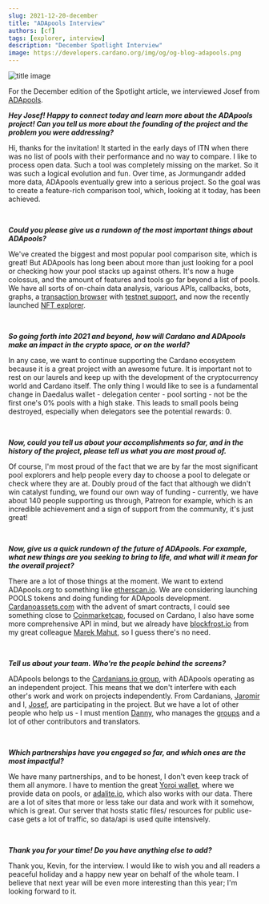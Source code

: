 ```yaml
---
slug: 2021-12-20-december
title: "ADApools Interview"
authors: [cf]
tags: [explorer, interview]
description: "December Spotlight Interview"
image: https://developers.cardano.org/img/og/og-blog-adapools.png
---
```


![title image](/img/devblog/adapools.png)
<br />

For the December edition of the Spotlight article, we interviewed Josef from [ADApools](https://adapools.org/).
<br />

**_Hey Josef! Happy to connect today and learn more about the ADApools project! Can you tell us more about the founding of the project and the problem you were addressing?_**

Hi, thanks for the invitation! It started in the early days of ITN when there was no list of pools with their performance and no way to compare. I like to process open data. Such a tool was completely missing on the market. So it was such a logical evolution and fun. Over time, as Jormungandr added more data, ADApools eventually grew into a serious project.
So the goal was to create a feature-rich comparison tool, which, looking at it today, has been achieved.


<br />

<!-- truncate -->

**_Could you please give us a rundown of the most important things about ADApools?_**

We've created the biggest and most popular pool comparison site, which is great! 
But ADApools has long been about more than just looking for a pool or checking how your pool stacks up against others.
It's now a huge colossus, and the amount of features and tools go far beyond a list of pools. We have all sorts of on-chain data analysis, various APIs, callbacks, bots, graphs, a [transaction browser]( https://adaex.org/) with [testnet support](https://testnet.adaex.org), and now the recently launched [NFT explorer](https://adapools.org/nft).

<br />

**_So going forth into 2021 and beyond, how will Cardano and ADApools make an impact in the crypto space, or on the world?_**

In any case, we want to continue supporting the Cardano ecosystem because it is a great project with an awesome future. It is important not to rest on our laurels and keep up with the development of the cryptocurrency world and Cardano itself.
The only thing I would like to see is a fundamental change in Daedalus wallet - delegation center - pool sorting - not be the first one's 0% pools with a high stake. This leads to small pools being destroyed, especially when delegators see the potential rewards: 0.


<br />

**_Now, could you tell us about your accomplishments so far, and in the history of the project, please tell us what you are most proud of._**

Of course, I'm most proud of the fact that we are by far the most significant pool explorers and help people every day to choose a pool to delegate or check where they are at. Doubly proud of the fact that although we didn't win catalyst funding, we found our own way of funding - currently, we have about 140 people supporting us through, Patreon for example, which is an incredible achievement and a sign of support from the community, it's just great!


<br />

**_Now, give us a quick rundown of the future of ADApools. For example, what new things are you seeking to bring to life, and what will it mean for the overall project?_**

There are a lot of those things at the moment. We want to extend ADApools.org to something like [etherscan.io](https://etherscan.io/). We are considering launching POOLS tokens and doing funding for ADApools development. [Cardanoassets.com](https://cardanoassets.com/) with the advent of smart contracts, I could see something close to [Coinmarketcap](https://coinmarketcap.com/), focused on Cardano, I also have some more comprehensive API in mind, but we already have [blockfrost.io](https://blockfrost.io/) from my great colleague [Marek Mahut](https://twitter.com/stakenuts), so I guess there's no need.



<br />

**_Tell us about your team. Who're the people behind the screens?_**

ADApools belongs to the [Cardanians.io group](https://cardanians.io/en/about ), with ADApools operating as an independent project. This means that we don't interfere with each other's work and work on projects independently. From Cardanians, [Jaromir](https://twitter.com/JaromirTesar) and I, [Josef](https://twitter.com/0xb_yosef), are participating in the project. But we have a lot of other people who help us - I must mention [Danny](https://twitter.com/danny_cryptofay), who manages the [groups](https://adapools.org/groups) and a lot of other contributors and translators.


<br />

**_Which partnerships have you engaged so far, and which ones are the most impactful?_**

We have many partnerships, and to be honest, I don't even keep track of them all anymore. I have to mention the great [Yoroi wallet](https://yoroi-wallet.com/#/), where we provide data on pools, or [adalite.io](https://adalite.io/), which also works with our data. There are a lot of sites that more or less take our data and work with it somehow, which is great. Our server that hosts static files/ resources for public use-case gets a lot of traffic, so data/api is used quite intensively.


<br />

**_Thank you for your time! Do you have anything else to add?_**

Thank you, Kevin, for the interview. I would like to wish you and all readers a peaceful holiday and a happy new year on behalf of the whole team. I believe that next year will be even more interesting than this year; I'm looking forward to it.

<br />
